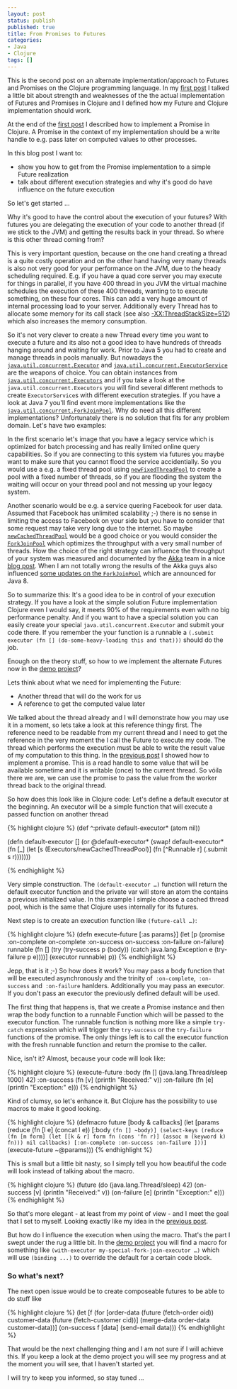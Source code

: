 ```yaml
---
layout: post
status: publish
published: true
title: From Promises to Futures
categories:
- Java
- Clojure
tags: []
---
```

This is the second post on an alternate implementation/approach to Futures and Promises on the Clojure programming language. In my [first post](/2012/06/alternate-futures-and-promises-for-clojure/) I talked a little bit about strength and weaknesses of the the actual implementation of Futures and Promises in Clojure and I defined how my Future and Clojure implementation should work.

At the end of the [first post](/2012/06/alternate-futures-and-promises-for-clojure/) I described how to implement a Promise in Clojure. A Promise in the context of my implementation should be a write handle to e.g. pass later on computed values to other processes.

In this blog post I want to:

*   show you how to get from the Promise implementation to a simple Future realization
*   talk about different execution strategies and why it's good do have influence on the future execution

So let's get started ...

Why it's good to have the control about the execution of your futures? With futures you are delegating the execution of your code to another thread (if we stick to the JVM) and getting the results back in your thread. So where is this other thread coming from?

This is very important question, because on the one hand creating a thread is a quite costly operation and on the other hand having very many threads is also not very good for your performance on the JVM, due to the heady scheduling required. E.g. if you have a quad core server you may execute for things in parallel, if you have 400 thread in you JVM the virtual machine schedules the execution of these 400 threads, wanting to to execute something, on these four cores. This can add a very huge amount of internal processing load to your server. Additionally every Thread has to allocate some memory for its call stack (see also [-XX:ThreadStackSize=512](http://www.oracle.com/technetwork/java/javase/tech/vmoptions-jsp-140102.html)) which also increases the memory consumption.

So it's not very clever to create a new Thread every time you want to execute a future and its also not a good idea to have hundreds of threads hanging around and waiting for work. Prior to Java 5 you had to create and manage threads in pools manually. But nowadays the [`java.util.concurrent.Executor`](http://docs.oracle.com/javase/1.5.0/docs/api/java/util/concurrent/Executor.html) and [`java.util.concurrent.ExecutorService`](http://docs.oracle.com/javase/1.5.0/docs/api/java/util/concurrent/ExecutorService.html) are the weapons of choice. You can obtain instances from [`java.util.concurrent.Executors`](http://docs.oracle.com/javase/1.5.0/docs/api/java/util/concurrent/Executors.html) and if you take a look at the `java.util.concurrent.Executors` you will find several different methods to create `ExecutorService`s with different execution strategies. If you have a look at Java 7 you'll find event more implementations like the [`java.util.concurrent.ForkJoinPool`](http://docs.oracle.com/javase/7/docs/api/java/util/concurrent/ForkJoinPool.html). Why do need all this different implementations? Unfortunately there is no solution that fits for any problem domain. Let's have two examples:

In the first scenario let's image that you have a legacy service which is optimized for batch processing and has really limited online query capabilities. So if you are connecting to this system via futures you maybe want to make sure that you cannot flood the service accidentially. So you would use a e.g. a fixed thread pool using [`newFixedThreadPool`](http://docs.oracle.com/javase/7/docs/api/java/util/concurrent/Executors.html#newFixedThreadPool(int)) to create a pool with a fixed number of threads, so if you are flooding the system the waiting will occur on your thread pool and not messing up your legacy system.

Another scenario would be e.g. a service quering Facebook for user data. Assumed that Facebook has unlimited scalability ;-) there is no sense in limiting the access to Facebook on your side but you have to consider that some request may take very long due to the internet. So maybe [`newCachedThreadPool`](http://docs.oracle.com/javase/7/docs/api/java/util/concurrent/Executors.html#newCachedThreadPool()) would be a good choice or you would consider the [`ForkJoinPool`](http://docs.oracle.com/javase/7/docs/api/java/util/concurrent/ForkJoinPool.html) which optimizes the throughput with a very small number of threads. How the choice of the right strategy can influence the throughput of your system was measured and documented by the [Akka](http://akka.io/) team in a nice [blog post](http://letitcrash.com/post/17607272336/scalability-of-fork-join-pool). When I am not totally wrong the results of the Akka guys also influenced [some updates on the `ForkJoinPool`](http://cs.oswego.edu/pipermail/concurrency-interest/2012-January/008987.html) which are announced for Java 8.

So to summarize this: It's a good idea to be in control of your execution strategy. If you have a look at the simple solution Future implementation Clojure even I would say, it meets 90% of the requirements even with no big performance penalty. And if you want to have a special solution you can easily create your special `java.util.concurrent.Executor` and submit your code there. If you remember the your function is a runnable a `(.submit executor (fn [] (do-some-heavy-loading this and that)))` should do the job.

Enough on the theory stuff, so how to we implement the alternate Futures now in the [demo project](https://github.com/niclasmeier/clj-future)?

Lets think about what we need for implementing the Future:

*   Another thread that will do the work for us
*   A reference to get the computed value later

We talked about the thread already and I will demonstrate how you may use it in a moment, so lets take a look at this reference thingy first. The reference need to be readable from my current thread and I need to get the reference in the very moment the I call the Future to execute my code. The thread which performs the execution must be able to write the result value of my computation to this thing. In the [previous post](/2012/06/alternate-futures-and-promises-for-clojure/) I showed how to implement a promise. This is a read handle to some value that will be available sometime and it is writable (once) to the current thread. So vóila there we are, we can use the promise to pass the value from the worker thread back to the original thread.

So how does this look like in Clojure code: Let's define a default executor at the beginning. An executor will be a simple function that will execute a passed function on another thread

{% highlight clojure %}
(def ^:private default-executor* (atom nil))

(defn default-executor [] (or @default-executor*
  (swap! default-executor* (fn [_] (let [s (Executors/newCachedThreadPool)]
                                     (fn [^Runnable r] (.submit s r)))))))

{% endhighlight %}

Very simple construction. The `(default-executor …)` function will return the default executor function and the private var will store an atom the contains a previous initialized value. In this example I simple choose a cached thread pool, which is the same that Clojure uses internally for its futures.

Next step is to create an execution function like `(future-call …)`:

{% highlight clojure %}
(defn execute-future [:as params}]
  (let [p (promise :on-complete on-complete :on-success on-success :on-failure on-failure)
        runnable (fn [] (try
                     (try-success p (body))
                     (catch java.lang.Exception e
                       (try-failure p e))))]
    (executor runnable)
    p))
{% endhighlight %}

Jepp, that is it ;-) So how does it work? You may pass a body function that will be executed asynchronously and the trinity of` :on-complete`,` :on-success` and` :on-failure` hanlders. Additionally you may pass an executor. If you don't pass an executor the previously defined default will be used.

The first thing that happens is, that we create a Promise instance and then wrap the body function to a runnable Function which will be passed to the executor function. The runnable function is nothing more like a simple `try-catch` expression which will trigger the `try-success` or the `try-failure` functions of the promise. The only things left is to call the executor function with the fresh runnable function and return the promise to the caller.

Nice, isn't it? Almost, because your code will look like:

{% highlight clojure %}
(execute-future
  :body (fn [] (java.lang.Thread/sleep 1000) 42)
  :on-success (fn [v] (println "Received:" v))
  :on-failure (fn [e] (println "Exception:" e)))
{% endhighlight %}

Kind of clumsy, so let's enhance it. But Clojure has the possibility to use macros to make it good looking.

{% highlight clojure %}
(defmacro future [body & callbacks]
  (let [params (reduce (fn [l e] (concat l e)) [:body `(fn [] ~body)]
    (select-keys
      (reduce (fn [m form] (let [[k & r] form
                                 fn (cons 'fn r)] (assoc m (keyword k) fn))) nil callbacks) [:on-complete :on-success :on-failure ]))]
    `(execute-future ~@params)))
{% endhighlight %}

This is small but a little bit nasty, so I simply tell you how beautiful the code will look instead of talking about the macro.

{% highlight clojure %}
(future (do (java.lang.Thread/sleep) 42)
   (on-success [v] (println "Received:" v))
   (on-failure [e] (println "Exception:" e)))
{% endhighlight %}

So that's more elegant - at least from my point of view - and I meet the goal that I set to myself. Looking exactly like my idea in the [previous post](/2012/06/alternate-futures-and-promises-for-clojure/).

But how do I influence the execution when using the macro. That's the part I swept under the rug a little bit. In the [demo project](https://github.com/niclasmeier/clj-future) you will find a macro for something like `(with-executor my-special-fork-join-executor …)` which will use `(binding ...)` to override the default for a certain code block.

### So what's next?

The next open issue would be to create composeable futures to be able to do stuff like

{% highlight clojure %}
(let [f (for [order-data (future (fetch-order oid))
              customer-data (future (fetch-customer cid))] (merge-data order-data customer-data))]
(on-success f [data] (send-email data)))
{% endhighlight %}

That would be the next challenging thing and I am not sure if I will achieve this. If you keep a look at the demo project you will see my progress and at the moment you will see, that I haven't started yet.

I will try to keep you informed, so stay tuned ...
